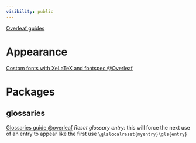 ```yaml
---
visibility: public
---
```

[Overleaf guides](https://www.overleaf.com/learn)

# Appearance
[Costom fonts with XeLaTeX and fontspec @Overleaf](https://www.overleaf.com/learn/latex/XeLaTeX)

# Packages
## glossaries
[Glossaries guide @overleaf](https://www.overleaf.com/learn/latex/Glossaries)
*Reset glossary entry:* this will force the next use of an entry to appear like the first use
`\glslocalreset{myentry}\gls{entry}`

